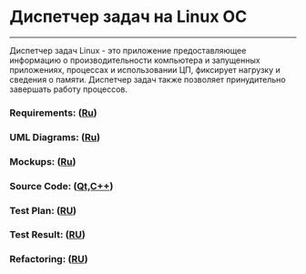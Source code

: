 # Диспетчер задач на Linux ОС
----
Диспетчер задач Linux - это приложение предоставляющее информацию о производительности компьютера и запущенных приложениях, процессах и использовании ЦП, фиксирует нагрузку и сведения о памяти. Диспетчер задач также позволяет принудительно завершать работу процессов.

### Requirements: ([Ru](https://github.com/v4rgon/course-project-tritpo/blob/master/Documentation/Requirements/%D0%A2%D1%80%D0%B5%D0%B1%D0%BE%D0%B2%D0%B0%D0%BD%D0%B8%D1%8F_%D0%BA_%D0%BF%D1%80%D0%BE%D0%B5%D0%BA%D1%82%D1%83.md))

### UML Diagrams: ([Ru](https://github.com/v4rgon/course-project-tritpo/blob/master/Documentation/Diagrams/UML_Diagrams.md))

### Mockups: ([Ru](https://github.com/v4rgon/course-project-tritpo/blob/master/Documentation/Mockups/Mockups.md))

### Source Code: ([Qt,C++](https://github.com/v4rgon/course-project-tritpo/tree/master/SystemMonitor))

### Test Plan: ([RU](https://github.com/v4rgon/course-project-tritpo/blob/master/Testing/Testing_plan.md))

### Test Result: ([RU](https://github.com/v4rgon/course-project-tritpo/blob/master/Testing/Test_Result.md))

### Refactoring: ([RU](https://github.com/v4rgon/course-project-tritpo/blob/master/Documentation/Refactoring/Refactoring.md))
